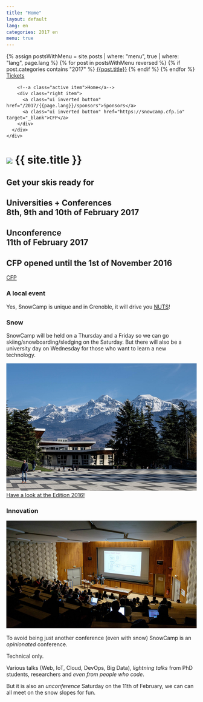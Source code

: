 ```yaml
---
title: "Home"
layout: default
lang: en
categories: 2017 en
menu: true
---
```

<div class="ui inverted vertical masthead center aligned segment">
  <div class="ui container">
    <div class="ui large secondary inverted pointing menu">
        <a class="toc item">
          <i class="sidebar icon"></i>
        </a>
        {% assign postsWithMenu = site.posts | where: "menu", true | where: "lang", page.lang %}
        {% for post in postsWithMenu reversed %}
          {% if post.categories contains "2017" %}
            <a class="item" href="{{post.id}}">{{post.title}}</a>
          {% endif %}
        {% endfor %}
        <a class="item" href="https://yurplan.com/event/Snow-Camp-2017/11544" target="_blank">Tickets</a>
        
        <!--a class="active item">Home</a-->
        <div class="right item">
          <a class="ui inverted button" href="/2017/{{page.lang}}/sponsors">Sponsors</a>
          <a class="ui inverted button" href="https://snowcamp.cfp.io" target="_blank">CFP</a>
        </div>
      </div>
    </div>

  <div class="ui text container">
    <h1 class="ui inverted header logo">
    <img class="ui tiny center aligned image" src="/assets/themes/snowcamp/skin/alpes-snow-full-illustration.png" />
      {{ site.title }}
    </h1>
    <h2>Get your skis ready for</h2>
    <h2>Universities + Conferences
        <br>8th, 9th and 10th of February 2017
    </h2>
    <h2>Unconference
      <br>11th of February 2017
    </h2>
    <h2>CFP opened until the 1st of November 2016</h2>
    <a href="https://snowcamp.cfp.io" target="_blank" class="ui huge primary button">CFP <i class="right arrow icon"></i></a>
  </div>

</div>

<div class="ui vertical stripe segment">
  <div class="ui middle aligned stackable grid container">
    <div class="row">
      <div class="eight wide column">
        <h3 class="ui header">A local event</h3>
        <p>Yes, SnowCamp is unique and in Grenoble, it will drive you <a href="http://www.aoc-noixdegrenoble.com/" target="_blank">NUTS</a>!</p>
        <h3 class="ui header">Snow</h3>
        <p>SnowCamp will be held on a Thursday and a Friday so we can go skiing/snowboarding/sledging on the Saturday. But there will also be a university day on Wednesday for those who want to learn a new technology.</p>
      </div>
      <div class="six wide right floated column">
          <img class="ui large bordered rounded image" src="/assets/themes/snowcamp/skin/grenoble-ujf.jpg" />
      </div>
    </div>
    <div class="row">
      <div class="center aligned column">
        <a class="ui huge button" href="/2017/{{page.lang}}/story">Have a look at the Edition 2016!</a>
      </div>
    </div>
  </div>
  <h3 class="ui horizontal header divider">
    <div>Innovation</div>
  </h3>
  <div class="ui middle aligned stackable grid container">
    <div class="row">
      <div class="six wide right floated column">
        <img class="ui large bordered rounded image" src="/assets/themes/snowcamp/skin/amphi-ujf.jpg" />
      </div>
      <div class="eight wide column">
          <p>To avoid being just another conference (even with snow) SnowCamp is an <em>opinionated</em> conference.</p>
          <p>Technical only.</p>
          <p>Various talks (Web, IoT, Cloud, DevOps, Big Data), <em>lightning talks</em> from PhD students, researchers and <em>even from people who code</em>.</p>
          <p>But it is also an <em>unconference</em> Saturday on the 11th of February, we can can all meet on the snow slopes for fun.</p>
      </div>
    </div>
  </div>
</div>
